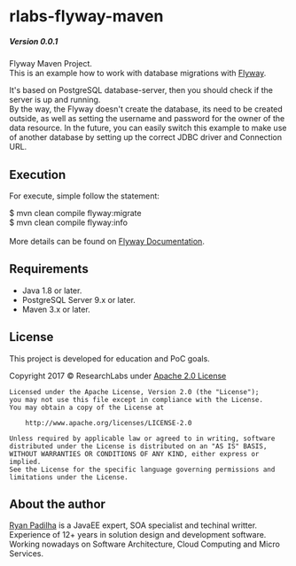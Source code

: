 # rlabs-flyway-maven

##### Version 0.0.1

Flyway Maven Project.<br>
This is an example how to work with database migrations with [Flyway](https://flywaydb.org/).<br>

It's based on PostgreSQL database-server, then you should check if the server is up and running.<br>
By the way, the Flyway doesn't create the database, its need to be created outside, as well as setting the username and password for the owner of the data resource. In the future, you can easily switch this example to make use of another database by setting up the correct JDBC driver and Connection URL.<br>

## Execution 

For execute, simple follow the statement:<br>

$ mvn clean compile flyway:migrate<br>
$ mvn clean compile flyway:info
<br><br>
More details can be found on [Flyway Documentation](https://flywaydb.org/documentation/).<br>

## Requirements

- Java 1.8 or later.
- PostgreSQL Server 9.x or later.
- Maven 3.x or later.

## License

This project is developed for education and PoC goals.

Copyright 2017 © ResearchLabs under [Apache 2.0 License](http://www.apache.org/licenses/LICENSE-2.0)

```
Licensed under the Apache License, Version 2.0 (the "License");
you may not use this file except in compliance with the License.
You may obtain a copy of the License at

    http://www.apache.org/licenses/LICENSE-2.0

Unless required by applicable law or agreed to in writing, software
distributed under the License is distributed on an "AS IS" BASIS,
WITHOUT WARRANTIES OR CONDITIONS OF ANY KIND, either express or implied.
See the License for the specific language governing permissions and
limitations under the License.
```

## About the author

[Ryan Padilha](http://ryanpadilha.com.br) is a JavaEE expert, SOA specialist and techinal writter.<br>
Experience of 12+ years in solution design and development software.<br>
Working nowadays on Software Architecture, Cloud Computing and Micro Services.
